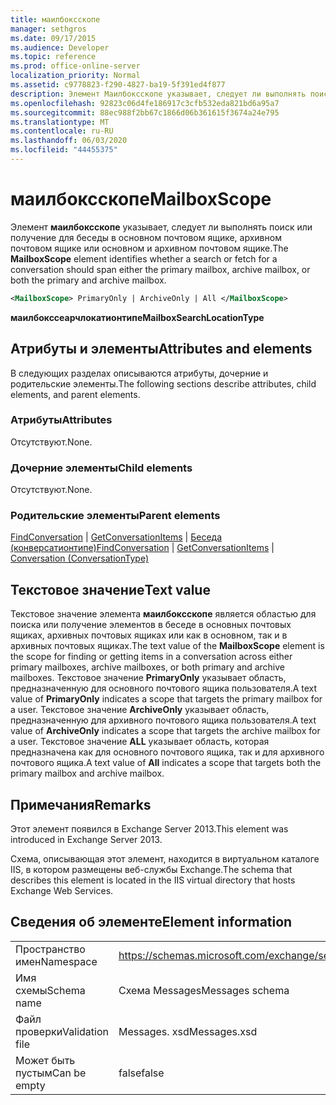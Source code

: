 ```yaml
---
title: маилбоксскопе
manager: sethgros
ms.date: 09/17/2015
ms.audience: Developer
ms.topic: reference
ms.prod: office-online-server
localization_priority: Normal
ms.assetid: c9778823-f290-4827-ba19-5f391ed4f877
description: Элемент Маилбоксскопе указывает, следует ли выполнять поиск или получение для беседы в основном почтовом ящике, архивном почтовом ящике или основном и архивном почтовом ящике.
ms.openlocfilehash: 92823c06d4fe186917c3cfb532eda821bd6a95a7
ms.sourcegitcommit: 88ec988f2bb67c1866d06b361615f3674a24e795
ms.translationtype: MT
ms.contentlocale: ru-RU
ms.lasthandoff: 06/03/2020
ms.locfileid: "44455375"
---
```

# <a name="mailboxscope"></a><span data-ttu-id="ff5f3-103">маилбоксскопе</span><span class="sxs-lookup"><span data-stu-id="ff5f3-103">MailboxScope</span></span>

<span data-ttu-id="ff5f3-104">Элемент **маилбоксскопе** указывает, следует ли выполнять поиск или получение для беседы в основном почтовом ящике, архивном почтовом ящике или основном и архивном почтовом ящике.</span><span class="sxs-lookup"><span data-stu-id="ff5f3-104">The **MailboxScope** element identifies whether a search or fetch for a conversation should span either the primary mailbox, archive mailbox, or both the primary and archive mailbox.</span></span> 
  
```XML
<MailboxScope> PrimaryOnly | ArchiveOnly | All </MailboxScope>
```

<span data-ttu-id="ff5f3-105">**маилбокссеарчлокатионтипе**</span><span class="sxs-lookup"><span data-stu-id="ff5f3-105">**MailboxSearchLocationType**</span></span>

## <a name="attributes-and-elements"></a><span data-ttu-id="ff5f3-106">Атрибуты и элементы</span><span class="sxs-lookup"><span data-stu-id="ff5f3-106">Attributes and elements</span></span>

<span data-ttu-id="ff5f3-107">В следующих разделах описываются атрибуты, дочерние и родительские элементы.</span><span class="sxs-lookup"><span data-stu-id="ff5f3-107">The following sections describe attributes, child elements, and parent elements.</span></span>
  
### <a name="attributes"></a><span data-ttu-id="ff5f3-108">Атрибуты</span><span class="sxs-lookup"><span data-stu-id="ff5f3-108">Attributes</span></span>

<span data-ttu-id="ff5f3-109">Отсутствуют.</span><span class="sxs-lookup"><span data-stu-id="ff5f3-109">None.</span></span>
  
### <a name="child-elements"></a><span data-ttu-id="ff5f3-110">Дочерние элементы</span><span class="sxs-lookup"><span data-stu-id="ff5f3-110">Child elements</span></span>

<span data-ttu-id="ff5f3-111">Отсутствуют.</span><span class="sxs-lookup"><span data-stu-id="ff5f3-111">None.</span></span>
  
### <a name="parent-elements"></a><span data-ttu-id="ff5f3-112">Родительские элементы</span><span class="sxs-lookup"><span data-stu-id="ff5f3-112">Parent elements</span></span>

<span data-ttu-id="ff5f3-113">[FindConversation](findconversation.md)  |  [GetConversationItems](getconversationitems.md)  |  [Беседа (конверсатионтипе)](conversation-conversationtype.md)</span><span class="sxs-lookup"><span data-stu-id="ff5f3-113">[FindConversation](findconversation.md) | [GetConversationItems](getconversationitems.md) | [Conversation (ConversationType)](conversation-conversationtype.md)</span></span>
  
## <a name="text-value"></a><span data-ttu-id="ff5f3-114">Текстовое значение</span><span class="sxs-lookup"><span data-stu-id="ff5f3-114">Text value</span></span>

<span data-ttu-id="ff5f3-115">Текстовое значение элемента **маилбоксскопе** является областью для поиска или получение элементов в беседе в основных почтовых ящиках, архивных почтовых ящиках или как в основном, так и в архивных почтовых ящиках.</span><span class="sxs-lookup"><span data-stu-id="ff5f3-115">The text value of the **MailboxScope** element is the scope for finding or getting items in a conversation across either primary mailboxes, archive mailboxes, or both primary and archive mailboxes.</span></span> <span data-ttu-id="ff5f3-116">Текстовое значение **PrimaryOnly** указывает область, предназначенную для основного почтового ящика пользователя.</span><span class="sxs-lookup"><span data-stu-id="ff5f3-116">A text value of **PrimaryOnly** indicates a scope that targets the primary mailbox for a user.</span></span> <span data-ttu-id="ff5f3-117">Текстовое значение **ArchiveOnly** указывает область, предназначенную для архивного почтового ящика пользователя.</span><span class="sxs-lookup"><span data-stu-id="ff5f3-117">A text value of **ArchiveOnly** indicates a scope that targets the archive mailbox for a user.</span></span> <span data-ttu-id="ff5f3-118">Текстовое значение **ALL** указывает область, которая предназначена как для основного почтового ящика, так и для архивного почтового ящика.</span><span class="sxs-lookup"><span data-stu-id="ff5f3-118">A text value of **All** indicates a scope that targets both the primary mailbox and archive mailbox.</span></span> 
  
## <a name="remarks"></a><span data-ttu-id="ff5f3-119">Примечания</span><span class="sxs-lookup"><span data-stu-id="ff5f3-119">Remarks</span></span>

<span data-ttu-id="ff5f3-120">Этот элемент появился в Exchange Server 2013.</span><span class="sxs-lookup"><span data-stu-id="ff5f3-120">This element was introduced in Exchange Server 2013.</span></span>
  
<span data-ttu-id="ff5f3-121">Схема, описывающая этот элемент, находится в виртуальном каталоге IIS, в котором размещены веб-службы Exchange.</span><span class="sxs-lookup"><span data-stu-id="ff5f3-121">The schema that describes this element is located in the IIS virtual directory that hosts Exchange Web Services.</span></span>
  
## <a name="element-information"></a><span data-ttu-id="ff5f3-122">Сведения об элементе</span><span class="sxs-lookup"><span data-stu-id="ff5f3-122">Element information</span></span>

|||
|:-----|:-----|
|<span data-ttu-id="ff5f3-123">Пространство имен</span><span class="sxs-lookup"><span data-stu-id="ff5f3-123">Namespace</span></span>  <br/> |https://schemas.microsoft.com/exchange/services/2006/messages  <br/> |
|<span data-ttu-id="ff5f3-124">Имя схемы</span><span class="sxs-lookup"><span data-stu-id="ff5f3-124">Schema name</span></span>  <br/> |<span data-ttu-id="ff5f3-125">Схема Messages</span><span class="sxs-lookup"><span data-stu-id="ff5f3-125">Messages schema</span></span>  <br/> |
|<span data-ttu-id="ff5f3-126">Файл проверки</span><span class="sxs-lookup"><span data-stu-id="ff5f3-126">Validation file</span></span>  <br/> |<span data-ttu-id="ff5f3-127">Messages. xsd</span><span class="sxs-lookup"><span data-stu-id="ff5f3-127">Messages.xsd</span></span>  <br/> |
|<span data-ttu-id="ff5f3-128">Может быть пустым</span><span class="sxs-lookup"><span data-stu-id="ff5f3-128">Can be empty</span></span>  <br/> |<span data-ttu-id="ff5f3-129">false</span><span class="sxs-lookup"><span data-stu-id="ff5f3-129">false</span></span>  <br/> |
   

